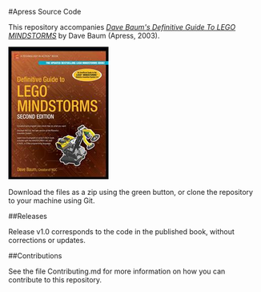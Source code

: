#Apress Source Code

This repository accompanies [*Dave Baum's Definitive Guide To LEGO MINDSTORMS*](http://www.apress.com/9781590590638) by Dave Baum (Apress, 2003).

![Cover image](9781590590638.jpg)

Download the files as a zip using the green button, or clone the repository to your machine using Git.

##Releases

Release v1.0 corresponds to the code in the published book, without corrections or updates.

##Contributions

See the file Contributing.md for more information on how you can contribute to this repository.
